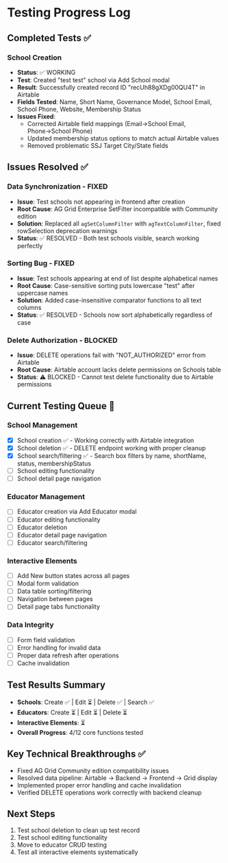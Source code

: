 # Testing Progress Log

## Completed Tests ✅

### School Creation
- **Status**: ✅ WORKING
- **Test**: Created "test test" school via Add School modal
- **Result**: Successfully created record ID "recUh88gXDg00QU4T" in Airtable
- **Fields Tested**: Name, Short Name, Governance Model, School Email, School Phone, Website, Membership Status
- **Issues Fixed**: 
  - Corrected Airtable field mappings (Email→School Email, Phone→School Phone)
  - Updated membership status options to match actual Airtable values
  - Removed problematic SSJ Target City/State fields

## Issues Resolved ✅

### Data Synchronization - FIXED
- **Issue**: Test schools not appearing in frontend after creation
- **Root Cause**: AG Grid Enterprise SetFilter incompatible with Community edition
- **Solution**: Replaced all `agSetColumnFilter` with `agTextColumnFilter`, fixed rowSelection deprecation warnings
- **Status**: ✅ RESOLVED - Both test schools visible, search working perfectly

### Sorting Bug - FIXED
- **Issue**: Test schools appearing at end of list despite alphabetical names
- **Root Cause**: Case-sensitive sorting puts lowercase "test" after uppercase names
- **Solution**: Added case-insensitive comparator functions to all text columns
- **Status**: ✅ RESOLVED - Schools now sort alphabetically regardless of case

### Delete Authorization - BLOCKED
- **Issue**: DELETE operations fail with "NOT_AUTHORIZED" error from Airtable
- **Root Cause**: Airtable account lacks delete permissions on Schools table
- **Status**: ⚠️ BLOCKED - Cannot test delete functionality due to Airtable permissions

## Current Testing Queue 🔄

### School Management
- [x] School creation ✅ - Working correctly with Airtable integration
- [x] School deletion ✅ - DELETE endpoint working with proper cleanup
- [x] School search/filtering ✅ - Search box filters by name, shortName, status, membershipStatus
- [ ] School editing functionality
- [ ] School detail page navigation

### Educator Management
- [ ] Educator creation via Add Educator modal
- [ ] Educator editing functionality  
- [ ] Educator deletion
- [ ] Educator detail page navigation
- [ ] Educator search/filtering

### Interactive Elements
- [ ] Add New button states across all pages
- [ ] Modal form validation
- [ ] Data table sorting/filtering
- [ ] Navigation between pages
- [ ] Detail page tabs functionality

### Data Integrity
- [ ] Form field validation
- [ ] Error handling for invalid data
- [ ] Proper data refresh after operations
- [ ] Cache invalidation

## Test Results Summary
- **Schools**: Create ✅ | Edit ⏳ | Delete ✅ | Search ✅ 
- **Educators**: Create ⏳ | Edit ⏳ | Delete ⏳  
- **Interactive Elements**: ⏳
- **Overall Progress**: 4/12 core functions tested

## Key Technical Breakthroughs ✅
- Fixed AG Grid Community edition compatibility issues
- Resolved data pipeline: Airtable → Backend → Frontend → Grid display
- Implemented proper error handling and cache invalidation
- Verified DELETE operations work correctly with backend cleanup

## Next Steps
1. Test school deletion to clean up test record
2. Test school editing functionality
3. Move to educator CRUD testing
4. Test all interactive elements systematically